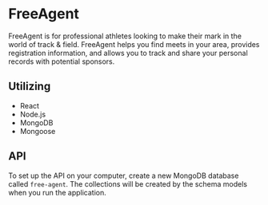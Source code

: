 # FreeAgent

FreeAgent is for professional athletes looking to make their mark in the world of track & field. FreeAgent helps you find meets in your area, provides registration information, and allows you to track and share your personal records with potential sponsors.

## Utilizing
- React
- Node.js
- MongoDB
- Mongoose

## API
To set up the API on your computer, create a new MongoDB database called `free-agent`. The collections will be created by the schema models when you run the application.
